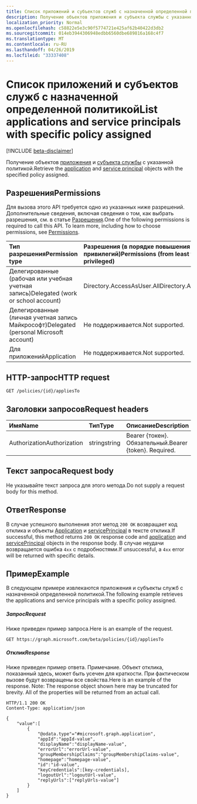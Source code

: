 ```yaml
---
title: Список приложений и субъектов служб с назначенной определенной политикой
description: Получение объектов приложения и субъекта службы с указанной политикой.
localization_priority: Normal
ms.openlocfilehash: c58822e5e3c90f5774721e425af62b40422d3db2
ms.sourcegitcommit: 014eb3944306948edbb6560dbe689816a168c4f7
ms.translationtype: MT
ms.contentlocale: ru-RU
ms.lasthandoff: 04/26/2019
ms.locfileid: "33337408"
---
```

# <a name="list-applications-and-service-principals-with-specific-policy-assigned"></a><span data-ttu-id="8bf92-103">Список приложений и субъектов служб с назначенной определенной политикой</span><span class="sxs-lookup"><span data-stu-id="8bf92-103">List applications and service principals with specific policy assigned</span></span>

[!INCLUDE [beta-disclaimer](../../includes/beta-disclaimer.md)]

<span data-ttu-id="8bf92-104">Получение объектов [приложения](../resources/application.md) и [субъекта службы](../resources/serviceprincipal.md) с указанной политикой.</span><span class="sxs-lookup"><span data-stu-id="8bf92-104">Retrieve the [application](../resources/application.md) and [service principal](../resources/serviceprincipal.md) objects with the specified policy assigned.</span></span>

## <a name="permissions"></a><span data-ttu-id="8bf92-105">Разрешения</span><span class="sxs-lookup"><span data-stu-id="8bf92-105">Permissions</span></span>
<span data-ttu-id="8bf92-p101">Для вызова этого API требуется одно из указанных ниже разрешений. Дополнительные сведения, включая сведения о том, как выбрать разрешения, см. в статье [Разрешения](/graph/permissions-reference).</span><span class="sxs-lookup"><span data-stu-id="8bf92-p101">One of the following permissions is required to call this API. To learn more, including how to choose permissions, see [Permissions](/graph/permissions-reference).</span></span>

|<span data-ttu-id="8bf92-108">Тип разрешения</span><span class="sxs-lookup"><span data-stu-id="8bf92-108">Permission type</span></span>      | <span data-ttu-id="8bf92-109">Разрешения (в порядке повышения привилегий)</span><span class="sxs-lookup"><span data-stu-id="8bf92-109">Permissions (from least to most privileged)</span></span>              |
|:--------------------|:---------------------------------------------------------|
|<span data-ttu-id="8bf92-110">Делегированные (рабочая или учебная учетная запись)</span><span class="sxs-lookup"><span data-stu-id="8bf92-110">Delegated (work or school account)</span></span> | <span data-ttu-id="8bf92-111">Directory.AccessAsUser.All</span><span class="sxs-lookup"><span data-stu-id="8bf92-111">Directory.AccessAsUser.All</span></span>    |
|<span data-ttu-id="8bf92-112">Делегированные (личная учетная запись Майкрософт)</span><span class="sxs-lookup"><span data-stu-id="8bf92-112">Delegated (personal Microsoft account)</span></span> | <span data-ttu-id="8bf92-113">Не поддерживается.</span><span class="sxs-lookup"><span data-stu-id="8bf92-113">Not supported.</span></span>    |
|<span data-ttu-id="8bf92-114">Для приложений</span><span class="sxs-lookup"><span data-stu-id="8bf92-114">Application</span></span> | <span data-ttu-id="8bf92-115">Не поддерживается.</span><span class="sxs-lookup"><span data-stu-id="8bf92-115">Not supported.</span></span> |

## <a name="http-request"></a><span data-ttu-id="8bf92-116">HTTP-запрос</span><span class="sxs-lookup"><span data-stu-id="8bf92-116">HTTP request</span></span>
```http
GET /policies/{id}/appliesTo
```

## <a name="request-headers"></a><span data-ttu-id="8bf92-117">Заголовки запросов</span><span class="sxs-lookup"><span data-stu-id="8bf92-117">Request headers</span></span>
| <span data-ttu-id="8bf92-118">Имя</span><span class="sxs-lookup"><span data-stu-id="8bf92-118">Name</span></span>       | <span data-ttu-id="8bf92-119">Тип</span><span class="sxs-lookup"><span data-stu-id="8bf92-119">Type</span></span> | <span data-ttu-id="8bf92-120">Описание</span><span class="sxs-lookup"><span data-stu-id="8bf92-120">Description</span></span>|
|:---------------|:--------|:----------|
| <span data-ttu-id="8bf92-121">Authorization</span><span class="sxs-lookup"><span data-stu-id="8bf92-121">Authorization</span></span>  | <span data-ttu-id="8bf92-122">string</span><span class="sxs-lookup"><span data-stu-id="8bf92-122">string</span></span>  | <span data-ttu-id="8bf92-p102">Bearer {токен}. Обязательный.</span><span class="sxs-lookup"><span data-stu-id="8bf92-p102">Bearer {token}. Required.</span></span> |

## <a name="request-body"></a><span data-ttu-id="8bf92-125">Текст запроса</span><span class="sxs-lookup"><span data-stu-id="8bf92-125">Request body</span></span>
<span data-ttu-id="8bf92-126">Не указывайте текст запроса для этого метода.</span><span class="sxs-lookup"><span data-stu-id="8bf92-126">Do not supply a request body for this method.</span></span>

## <a name="response"></a><span data-ttu-id="8bf92-127">Ответ</span><span class="sxs-lookup"><span data-stu-id="8bf92-127">Response</span></span>

<span data-ttu-id="8bf92-128">В случае успешного выполнения этот метод `200 OK` возвращает код отклика и объекты [Application](../resources/application.md) и [servicePrincipal](../resources/serviceprincipal.md) в тексте отклика.</span><span class="sxs-lookup"><span data-stu-id="8bf92-128">If successful, this method returns `200 OK` response code and [application](../resources/application.md) and [servicePrincipal](../resources/serviceprincipal.md) objects in the response body.</span></span> <span data-ttu-id="8bf92-129">В случае неудачи возвращается ошибка `4xx` с подробностями.</span><span class="sxs-lookup"><span data-stu-id="8bf92-129">If unsuccessful, a `4xx` error will be returned with specific details.</span></span>

## <a name="example"></a><span data-ttu-id="8bf92-130">Пример</span><span class="sxs-lookup"><span data-stu-id="8bf92-130">Example</span></span>
<span data-ttu-id="8bf92-131">В следующем примере извлекаются приложения и субъекты служб с назначенной определенной политикой.</span><span class="sxs-lookup"><span data-stu-id="8bf92-131">The following example retrieves the applications and service principals with a specific policy assigned.</span></span>

##### <a name="request"></a><span data-ttu-id="8bf92-132">Запрос</span><span class="sxs-lookup"><span data-stu-id="8bf92-132">Request</span></span>
<span data-ttu-id="8bf92-133">Ниже приведен пример запроса.</span><span class="sxs-lookup"><span data-stu-id="8bf92-133">Here is an example of the request.</span></span>

```http
GET https://graph.microsoft.com/beta/policies/{id}/appliesTo
```

##### <a name="response"></a><span data-ttu-id="8bf92-134">Отклик</span><span class="sxs-lookup"><span data-stu-id="8bf92-134">Response</span></span>
<span data-ttu-id="8bf92-p104">Ниже приведен пример ответа. Примечание. Объект отклика, показанный здесь, может быть усечен для краткости. При фактическом вызове будут возвращены все свойства.</span><span class="sxs-lookup"><span data-stu-id="8bf92-p104">Here is an example of the response. Note: The response object shown here may be truncated for brevity. All of the properties will be returned from an actual call.</span></span>

```http
HTTP/1.1 200 OK
Content-Type: application/json

{
    "value":[
        {
            "@odata.type"="#microsoft.graph.application",
            "appId":"appId-value",
            "displayName":"displayName-value",
            "errorUrl":"errorUrl-value",
            "groupMembershipClaims":"groupMembershipClaims-value",
            "homepage":"homepage-value",
            "id":"id-value",
            "keyCredentials":[key-credentials],
            "logoutUrl":"logoutUrl-value",
            "replyUrls":["replyUrls-value"]
        }
    ]
}
```
